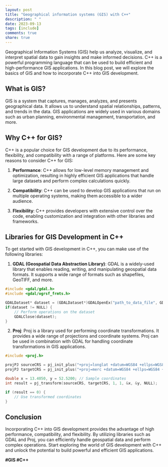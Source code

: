 ```yaml
---
layout: post
title: "Geographical information systems (GIS) with C++"
description: " "
date: 2023-09-13
tags: [include]
comments: true
share: true
---
```


Geographical Information Systems (GIS) help us analyze, visualize, and interpret spatial data to gain insights and make informed decisions. C++ is a powerful programming language that can be used to build efficient and high-performance GIS applications. In this blog post, we will explore the basics of GIS and how to incorporate C++ into GIS development.

## What is GIS?

GIS is a system that captures, manages, analyzes, and presents geographical data. It allows us to understand spatial relationships, patterns, and trends in the data. GIS applications are widely used in various domains such as urban planning, environmental management, transportation, and more.

## Why C++ for GIS?

C++ is a popular choice for GIS development due to its performance, flexibility, and compatibility with a range of platforms. Here are some key reasons to consider C++ for GIS:

1. **Performance**: C++ allows for low-level memory management and optimization, resulting in highly efficient GIS applications that handle large datasets and perform complex calculations quickly.

2. **Compatibility**: C++ can be used to develop GIS applications that run on multiple operating systems, making them accessible to a wider audience.

3. **Flexibility**: C++ provides developers with extensive control over the code, enabling customization and integration with other libraries and frameworks.

## Libraries for GIS Development in C++

To get started with GIS development in C++, you can make use of the following libraries:

1. **GDAL (Geospatial Data Abstraction Library)**: GDAL is a widely-used library that enables reading, writing, and manipulating geospatial data formats. It supports a wide range of formats such as shapefiles, GeoTIFF, and more.

```c++
#include <gdal/gdal.h>
#include <gdal/ogrsf_frmts.h>

GDALDataset* dataset = (GDALDataset*)GDALOpenEx("path_to_data_file", GDAL_OF_VECTOR);
if(dataset != NULL) {
    // Perform operations on the dataset
    GDALClose(dataset);
}
```

2. **Proj**: Proj is a library used for performing coordinate transformations. It provides a wide range of projections and coordinate systems. Proj can be used in combination with GDAL for handling coordinate transformations in GIS applications.

```c++
#include <proj.h>

projPJ sourceCRS = pj_init_plus("+proj=longlat +datum=WGS84 +ellps=WGS84 +no_defs");
projPJ targetCRS = pj_init_plus("+proj=merc +datum=WGS84 +ellps=WGS84 +no_defs");

double x = 13.4050, y = 52.5200; // Sample coordinates
int result = pj_transform(sourceCRS, targetCRS, 1, 1, &x, &y, NULL);

if (result == 0) {
    // Use transformed coordinates
}
```

## Conclusion

Incorporating C++ into GIS development provides the advantage of high performance, compatibility, and flexibility. By utilizing libraries such as GDAL and Proj, you can efficiently handle geospatial data and perform complex operations. Start exploring the world of GIS development with C++ and unlock the potential to build powerful and efficient GIS applications.

**#GIS #C++**